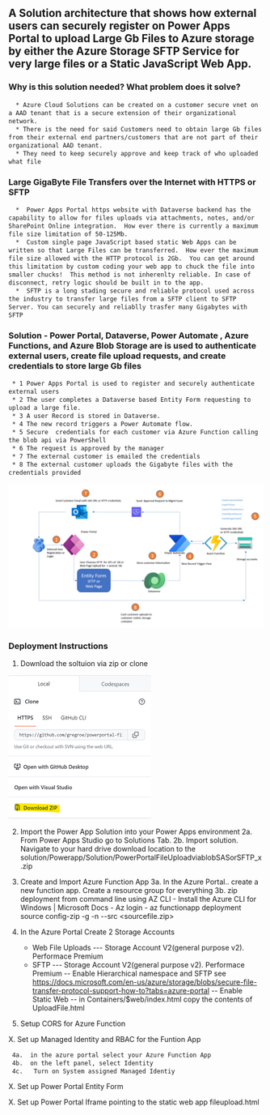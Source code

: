 ## A Solution architecture that shows how external users can securely register on Power Apps Portal  to upload Large Gb Files to Azure storage by either the Azure Storage SFTP Service for very large files or a Static JavaScript Web App.

### Why is this solution needed?  What problem does it solve?
      * Azure Cloud Solutions can be created on a customer secure vnet on a AAD tenant that is a secure extension of their organizational network.
      * There is the need for said Customers need to obtain large Gb files from their external end partners/customers that are not part of their organizational AAD tenant. 
      * They need to keep securely approve and keep track of who uploaded what file
### Large GigaByte File Transfers over the Internet with HTTPS or SFTP
      *  Power Apps Portal https website with Dataverse backend has the capability to allow for files uploads via attachments, notes, and/or SharePoint Online integration.  How ever there is currently a maximum file size limitation of 50-125Mb.
      *  Custom single page JavaScript based static Web Apps can be written so that Large Files can be transferred.  How ever the maximum file size allowed with the HTTP protocol is 2Gb.  You can get around this limitation by custom coding your web app to chuck the file into smaller chucks!  This method is not inherenlty reliable. In case of disconnect, retry logic should be built in to the app.
      *  SFTP is a long stading secure and reliable protocol used across the industry to transfer large files from a SFTP client to SFTP Server. You can securely and reliablly trasfer many Gigabytes with SFTP
### Solution -  Power Portal, Dataverse, Power Automate , Azure Functions, and Azure Blob Storage are is used to authenticate external users, create file upload requests, and create credentials to store large Gb files
     * 1 Power Apps Portal is used to register and securely authenticate external users 
     * 2 The user completes a Dataverse based Entity Form requesting to upload a large file. 
     * 3 A user Record is stored in Dataverse. 
     * 4 The new record triggers a Power Automate flow.
     * 5 Secure  credentials for each customer via Azure Function calling the blob api via PowerShell
     * 6 The request is approved by the manager
     * 7 The external customer is emailed the credentials
     * 8 The external customer uploads the Gigabyte files with the credentials provided




    




  


![Alt Image text](/architecture.png?raw=true "Architecture")

### Deployment Instructions
1. Download the soltuion via zip or clone

![Alt Image text](/download.png?raw=true "Architecture")

2. Import the Power App Solution into your Power Apps environment
     2a. From Power Apps Studio go to Solutions Tab. 
     2b. Import solution.  Navigate to your hard drive download location to the solution/Powerapp/Solution/PowerPortalFileUploadviablobSASorSFTP_x.zip
 
3. Create and Import Azure Function App
     3a. In the Azure Portal.. create a new function app.  Create a resource group for everything
     3b. zip deployment from command line using AZ CLI
         - Install the Azure CLI for Windows | Microsoft Docs
         -  Az login
         -  az functionapp deployment source config-zip -g <Resource Group Name> -n <Function App Name>  --src <sourcefile.zip>
     
4.  In the Azure Portal Create 2 Storage Accounts
     - Web File Uploads ---   Storage Account V2(general purpose v2).  Performace Premium
     - SFTP             ---   Storage Account V2(general purpose v2).  Performace Premium 
          -- Enable Hierarchical namespace and SFTP  see https://docs.microsoft.com/en-us/azure/storage/blobs/secure-file-transfer-protocol-support-how-to?tabs=azure-portal
          -- Enable Static Web
          -- in Containers/$web/index.html    copy the contents of UploadFile.html
     
5. Setup CORS for Azure Function
     
X. Set up Managed Identity and RBAC for the Funtion App
     
     4a.  in the azure portal select your Azure Function App
     4b.  on the left panel, select Identity
     4c.   Turn on System assigned Managed Identiy
     
X.  Set up Power Portal Entity Form
 
X.  Set up Power Portal Iframe pointing to the static web app fileupload.html



